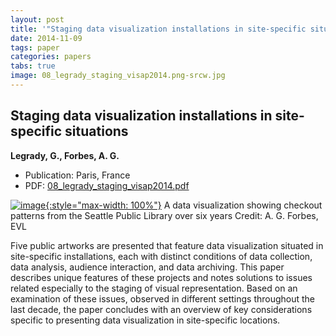 ```yaml
---
layout: post
title: '"Staging data visualization installations in site-specific situations"'
date: 2014-11-09
tags: paper
categories: papers
tabs: true
image: 08_legrady_staging_visap2014.png-srcw.jpg
---
```


## Staging data visualization installations in site-specific situations
**Legrady, G., Forbes, A. G.**
- Publication: Paris, France
- PDF: [08_legrady_staging_visap2014.pdf](/documents/08_legrady_staging_visap2014.pdf)


[![image](https://www.evl.uic.edu/output/originals/08_legrady_staging_visap2014.png-srcw.jpg){:style="max-width: 100%"}](https://www.evl.uic.edu/output/originals/08_legrady_staging_visap2014.png-srcw.jpg)
A data visualization showing checkout patterns from the Seattle Public Library over six years
Credit: A. G. Forbes, EVL

Five public artworks are presented that feature data visualization situated in site-specific installations, each with distinct conditions of data collection, data analysis, audience interaction, and data archiving. This paper describes unique features of these projects and notes solutions to issues related especially to the staging of visual representation. Based on an examination of these issues, observed in different settings throughout the last decade, the paper concludes with an overview of key considerations specific to presenting data visualization in site-specific locations.